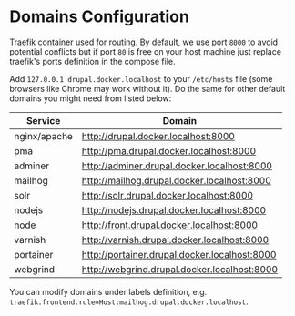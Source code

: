 # Domains Configuration

[Traefik](https://hub.docker.com/_/traefik) container used for routing. By default, we use port `8000` to avoid potential conflicts but if port `80` is free on your host machine just replace traefik's ports definition in the compose file.

Add `127.0.0.1 drupal.docker.localhost` to your `/etc/hosts` file (some browsers like Chrome may work without it). Do the same for other default domains you might need from listed below:  

| Service      | Domain                                        |
| ------------ | --------------------------------------------- |
| nginx/apache | http://drupal.docker.localhost:8000           |
| pma          | http://pma.drupal.docker.localhost:8000       |
| adminer      | http://adminer.drupal.docker.localhost:8000   |
| mailhog      | http://mailhog.drupal.docker.localhost:8000   |
| solr         | http://solr.drupal.docker.localhost:8000      |
| nodejs       | http://nodejs.drupal.docker.localhost:8000    |
| node         | http://front.drupal.docker.localhost:8000     |
| varnish      | http://varnish.drupal.docker.localhost:8000   |
| portainer    | http://portainer.drupal.docker.localhost:8000 |
| webgrind     | http://webgrind.drupal.docker.localhost:8000  |

You can modify domains under labels definition, e.g. `traefik.frontend.rule=Host:mailhog.drupal.docker.localhost`.
